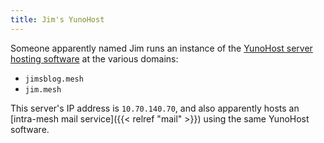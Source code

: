 ```yaml
---
title: Jim's YunoHost
---
```


Someone apparently named Jim runs an instance of the [YunoHost server hosting software](https://yunohost.org/) at the various domains:

* `jimsblog.mesh`
* `jim.mesh`

This server's IP address is `10.70.140.70`, and also apparently hosts an [intra-mesh mail service]({{< relref "mail" >}}) using the same YunoHost software.
